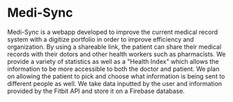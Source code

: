 # Medi-Sync
Medi-Sync is a webapp developed to improve the current medical record system with a digitize portfolio in order to improve efficiency and organization. 
By using a shareable link, the patient can share their medical records with their dotors and other health workers such as pharmacists.
We provide a variety of statistics as well as a "Health Index" which allows the information to be more accessible to both the doctor and patient.
We plan on allowing the patient to pick and choose what information is being sent to different people as well. 
We take data inputted by the user and information provided by the Fitbit API and store it on a Firebase database.

